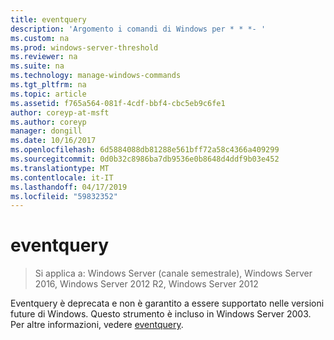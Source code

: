 ```yaml
---
title: eventquery
description: 'Argomento i comandi di Windows per * * *- '
ms.custom: na
ms.prod: windows-server-threshold
ms.reviewer: na
ms.suite: na
ms.technology: manage-windows-commands
ms.tgt_pltfrm: na
ms.topic: article
ms.assetid: f765a564-081f-4cdf-bbf4-cbc5eb9c6fe1
author: coreyp-at-msft
ms.author: coreyp
manager: dongill
ms.date: 10/16/2017
ms.openlocfilehash: 6d5884088db81288e561bff72a58c4366a409299
ms.sourcegitcommit: 0d0b32c8986ba7db9536e0b8648d4ddf9b03e452
ms.translationtype: MT
ms.contentlocale: it-IT
ms.lasthandoff: 04/17/2019
ms.locfileid: "59832352"
---
```

# <a name="eventquery"></a>eventquery

>Si applica a: Windows Server (canale semestrale), Windows Server 2016, Windows Server 2012 R2, Windows Server 2012

Eventquery è deprecata e non è garantito a essere supportato nelle versioni future di Windows.
Questo strumento è incluso in Windows Server 2003. Per altre informazioni, vedere [eventquery](https://technet.microsoft.com/library/cc772995(v=ws.10).aspx).
